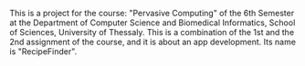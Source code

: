 This is a project for the course: "Pervasive Computing" of the 6th Semester at the Department of Computer Science and Biomedical Informatics, School of Sciences, University of Thessaly. 
This is a combination of the 1st and the 2nd assignment of the course, and it is about an app development. Its name is "RecipeFinder".

